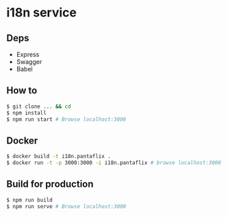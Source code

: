 # i18n service


## Deps

- Express
- Swagger
- Babel

## How to

```bash
$ git clone ... && cd
$ npm install
$ npm run start # Browse localhost:3000
```


## Docker

```bash
$ docker build -t i18n.pantaflix .
$ docker run -t -p 3000:3000 -i i18n.pantaflix # browse localhost:3000
```


## Build for production

```bash
$ npm run build
$ npm run serve # Browse localhost:3000
```